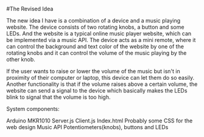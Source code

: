 #The Revised Idea 

The new idea I have is a combination of a device and a music playing website. The device consists of two rotating knobs, a button and 
some LEDs. And the website is a typical online music player website, which can be implemented via a music API. The device acts as
a mini remote, where it can control the background and text color of the website by one of the rotating knobs and it can control the
volume of the music playing by the other knob. 
    
If the user wants to raise or lower the volume of the music but isn't in proximity of their computer or laptop, this device can let 
them do so easily. Another functionality is that if the volume raises above a certain volume, the website can send a signal to the 
device which basically makes the LEDs blink to signal  that the volume is too high. 
    
System components: 

Arduino MKR1010
Server.js
Client.js
Index.html
Probably some CSS for the web design
Music API
Potentiometers(knobs), buttons and LEDs
